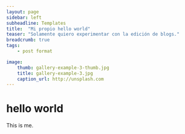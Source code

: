 ```yaml
---
layout: page
sidebar: left
subheadline: Templates
title:  "Mi propio hello world"
teaser: "Solamente quiero experimentar con la edición de blogs."
breadcrumb: true
tags:
    - post format

image:
    thumb: gallery-example-3-thumb.jpg
    title: gallery-example-3.jpg
    caption_url: http://unsplash.com
---
```

# hello world

This is me.